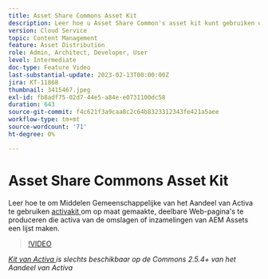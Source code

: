 ```yaml
---
title: Asset Share Commons Asset Kit
description: Leer hoe u Asset Share Common's asset kit kunt gebruiken om op maat gemaakte, deelbare webpagina's te genereren die middelen uit AEM Assets-mappen of -verzamelingen weergeven.
version: Cloud Service
topic: Content Management
feature: Asset Distribution
role: Admin, Architect, Developer, User
level: Intermediate
doc-type: Feature Video
last-substantial-update: 2023-02-13T00:00:00Z
jira: KT-11868
thumbnail: 3415467.jpeg
exl-id: fb8adf75-02d7-44e5-a84e-e0731100dc58
duration: 643
source-git-commit: f4c621f3a9caa8c2c64b8323312343fe421a5aee
workflow-type: tm+mt
source-wordcount: '71'
ht-degree: 0%

---
```


# Asset Share Commons Asset Kit

Leer hoe te om Middelen Gemeenschappelijke van het Aandeel van Activa te gebruiken [ activakit ](https://opensource.adobe.com/asset-share-commons/pages/asset-kit/overview/) om op maat gemaakte, deelbare Web-pagina&#39;s te produceren die activa van de omslagen of inzamelingen van AEM Assets een lijst maken.

>[!VIDEO](https://video.tv.adobe.com/v/3415467?quality=12&learn=on)

_[Kit van Activa ](https://opensource.adobe.com/asset-share-commons/pages/asset-kit/overview/) is slechts beschikbaar op de Commons 2.5.4+ van het Aandeel van Activa_
